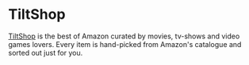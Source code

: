 # TiltShop

[TiltShop](www.tiltshop.co) is the best of Amazon curated by movies, tv-shows and video games lovers.
Every item is hand-picked from Amazon's catalogue and sorted out just for you.
